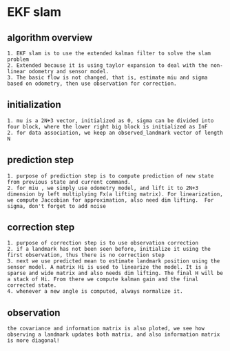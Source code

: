 # EKF slam

## algorithm overview
    1. EKF slam is to use the extended kalman filter to solve the slam problem
    2. Extended because it is using taylor expansion to deal with the non-linear odometry and sensor model.
    3. The basic flow is not changed, that is, estimate miu and sigma based on odometry, then use observation for correction.

## initialization
    1. mu is a 2N+3 vector, initialized as 0, sigma can be divided into four block, where the lower right big block is initialized as InF
    2. for data association, we keep an observed_landmark vector of length N

## prediction step
    1. purpose of prediction step is to compute prediction of new state from previous state and current command.
    2. for miu , we simply use odometry model, and lift it to 2N+3 dimension by left multiplying Fx(a lifting matrix). For linearization, we compute Jaccobian for approximation, also need dim lifting.  For sigma, don't forget to add noise
    
## correction step
    1. purpose of correction step is to use observation correction 
    2. if a landmark has not been seen before, initialize it using the first observation, thus there is no correction step
    3. next we use predicted mean to estimate landmark position using the sensor model. A matrix Hi is used to linearize the model. It is a sparse and wide matrix and also needs dim lifting. The final H will be a stack of Hi. From there we compute kalman gain and the final corrected state.
    4. whenever a new angle is computed, always normalize it.

## observation  
    the covariance and information matrix is also ploted, we see how observing a landmark updates both matrix, and also information matrix is more diagonal!
    